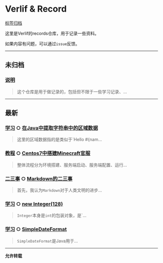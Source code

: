 # Verlif & Record

[标签归档](tags.md)

这里是Verlif的records仓库，用于记录一些资料。

如果内容有问题，可以通过`issue`反馈。

------

## 未归档

### [说明](docs//说明.md)

> 这个仓库是用于做记录的，包括但不限于一些学习记录、...

------

## 最新

### [学习](tags/学习.md) ○ [在Java中提取字符串中的区域数据](docs/学习/使用Java提取字符串中的区域数据.md)

> 这里的区域数据指的是类似于`Hello #{nam...

### [教程](tags/教程.md) ○ [Centos7中搭建Minecraft官服](docs/教程/Minecraft官服在Centos7中的搭建.md)

> 整体流程分为环境搭建、服务端启动、服务端配置、运行...

### [二三事](tags/二三事.md) ○ [Markdown的二三事](docs/二三事/Markdown的二三事.md)

> 首先，我认为`Markdown`对于人类文明的进步...

### [学习](tags/学习.md) ○ [new Integer(128)](docs/学习/new&#32;Integer(128).md)

> `Integer`本身是`int`的包装对象，是`...

### [学习](tags/学习.md) ○ [SimpleDateFormat](docs/学习/SimpleDateFormat.md)

> `SimpleDateFormat`是Java用于...

------

__允许转载__

